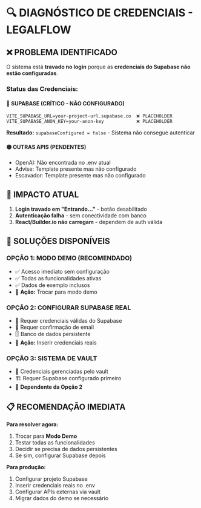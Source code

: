 # 🔍 DIAGNÓSTICO DE CREDENCIAIS - LEGALFLOW

## ❌ PROBLEMA IDENTIFICADO

O sistema está **travado no login** porque as **credenciais do Supabase não estão configuradas**.

### Status das Credenciais:

#### 🔴 **SUPABASE (CRÍTICO - NÃO CONFIGURADO)**
```env
VITE_SUPABASE_URL=your-project-url.supabase.co  ❌ PLACEHOLDER
VITE_SUPABASE_ANON_KEY=your-anon-key            ❌ PLACEHOLDER
```

**Resultado:** `supabaseConfigured = false` - Sistema não consegue autenticar

#### 🟡 **OUTRAS APIS (PENDENTES)**
- OpenAI: Não encontrada no .env atual
- Advise: Template presente mas não configurado
- Escavador: Template presente mas não configurado

## 🚨 IMPACTO ATUAL

1. **Login travado em "Entrando..."** - botão desabilitado
2. **Autenticação falha** - sem conectividade com banco
3. **React/Builder.io não carregam** - dependem de auth válida

## 🔧 SOLUÇÕES DISPONÍVEIS

### **OPÇÃO 1: MODO DEMO (RECOMENDADO)**
- ✅ Acesso imediato sem configuração
- ✅ Todas as funcionalidades ativas
- ✅ Dados de exemplo inclusos
- 🔄 **Ação:** Trocar para modo demo

### **OPÇÃO 2: CONFIGURAR SUPABASE REAL**
- 🔑 Requer credenciais válidas do Supabase
- 📧 Requer confirmação de email
- 🗄️ Banco de dados persistente
- 🔄 **Ação:** Inserir credenciais reais

### **OPÇÃO 3: SISTEMA DE VAULT**
- 🔐 Credenciais gerenciadas pelo vault
- 🏗️ Requer Supabase configurado primeiro
- 🔄 **Dependente da Opção 2**

## 📋 RECOMENDAÇÃO IMEDIATA

**Para resolver agora:**
1. Trocar para **Modo Demo** 
2. Testar todas as funcionalidades
3. Decidir se precisa de dados persistentes
4. Se sim, configurar Supabase depois

**Para produção:**
1. Configurar projeto Supabase
2. Inserir credenciais reais no .env
3. Configurar APIs externas via vault
4. Migrar dados do demo se necessário
